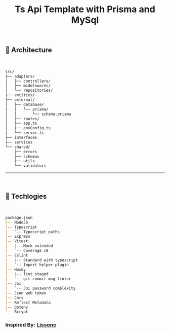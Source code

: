 <h1 align="center"> Ts Api Template with Prisma and MySql </h1>

</br>

## 📑 Architecture
</br>

```markdown
src/
├── adapters/
│   ├── controllers/
│   ├── middlewares/
│   └── repositories/
├── entities/
├── external/
│   ├── database/
│   │   └── prisma/
│   │       └── schema.prisma
│   ├── routes/
│   ├── app.ts
│   ├── envConfig.ts
│   └── server.ts
├── interfaces
├── services
└── shared/
    ├── errors
    ├── schemas
    ├── utils
    └── validators
``` 

---

</br>

## 💾 Techlogies
</br>


```markdown
package.json
|-- NodeJS
|-- Typescript
|   `-- Typescript paths
|-- Express
|-- Vitest
|   |-- Mock extended
|   `-- Coverage c8
|-- Eslint
|   |-- Standard with typescript
|   `-- Import helper plugin
|-- Husky
|   |-- lint staged
|   `-- git commit msg linter
|-- Joi
|   `-- Joi password complexity
|-- Json web token
|-- Cors
|-- Reflect Metadata
|-- Dotenv
`-- Bcrypt
```

### Inspired By: [Lissone](https://github.com/Lissone/simple-node-api-template)